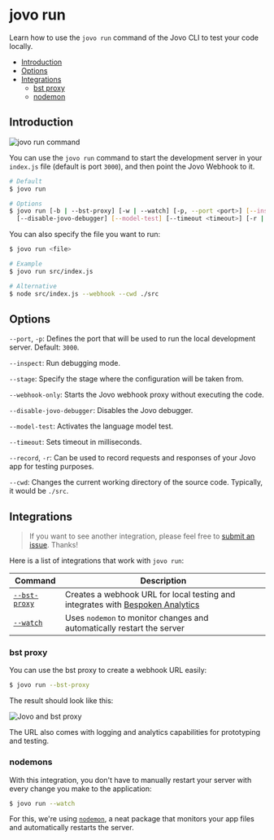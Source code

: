 # jovo run

Learn how to use the `jovo run` command of the Jovo CLI to test your code locally.

* [Introduction](#introduction)
* [Options](#options)
* [Integrations](#integrations)
   * [bst proxy](#bst-proxy)
   * [nodemon](#nodemon)

## Introduction

![jovo run command](../img/jovo-run.png "jovo run command")

You can use the `jovo run` command to start the development server in your `index.js` file (default is port `3000`), and then point the Jovo Webhook to it.

```sh
# Default
$ jovo run

# Options
$ jovo run [-b | --bst-proxy] [-w | --watch] [-p, --port <port>] [--inspect] [--stage <stage>] [--webhook-only]
  [--disable-jovo-debugger] [--model-test] [--timeout <timeout>] [-r | --record <name>]
```

You can also specify the file you want to run:

```sh
$ jovo run <file>

# Example
$ jovo run src/index.js

# Alternative
$ node src/index.js --webhook --cwd ./src
```


## Options

`--port`, `-p`: Defines the port that will be used to run the local development server. Default: `3000`.

`--inspect`: Run debugging mode.

`--stage`: Specify the stage where the configuration will be taken from.

`--webhook-only`: Starts the Jovo webhook proxy without executing the code.

`--disable-jovo-debugger`: Disables the Jovo debugger.

`--model-test`: Activates the language model test.

`--timeout`: Sets timeout in milliseconds.

`--record`, `-r`: Can be used to record requests and responses of your Jovo app for testing purposes.


`--cwd`: Changes the current working directory of the source code. Typically, it would be `./src`.


## Integrations

> If you want to see another integration, please feel free to [submit an issue](https://github.com/jovotech/jovo-cli/issues). Thanks!

Here is a list of integrations that work with `jovo run`:

Command | Description 
------------ | ------------- 
[`--bst-proxy`](#bst-proxy) | Creates a webhook URL for local testing and integrates with [Bespoken Analytics](../../integrations/analytics/bespoken.md '../analytics/bespoken')
[`--watch`](#watch) | Uses `nodemon` to monitor changes and automatically restart the server


### bst proxy

You can use the bst proxy to create a webhook URL easily:

```sh
$ jovo run --bst-proxy
```

The result should look like this:

![Jovo and bst proxy](../img/terminal-bst-proxy-1.jpg)

The URL also comes with logging and analytics capabilities for prototyping and testing.

### nodemons

With this integration, you don't have to manually restart your server with every change you make to the application:

```sh
$ jovo run --watch
```

For this, we're using [`nodemon`](https://github.com/remy/nodemon), a neat package that monitors your app files and automatically restarts the server.



<!--[metadata]: {"description": "Learn how to use the jovo run command of the Jovo CLI to test your code locally.",
                "route": "cli/run"}-->
